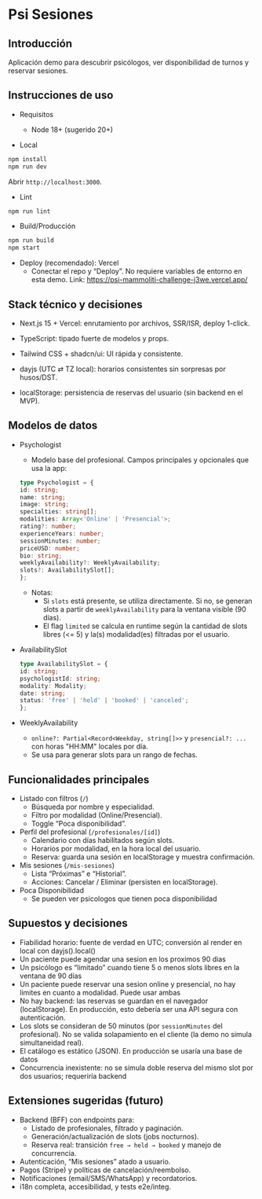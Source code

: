 # Psi Sesiones

## Introducción

Aplicación demo para descubrir psicólogos, ver disponibilidad de turnos y reservar sesiones.

## Instrucciones de uso

- Requisitos

  - Node 18+ (sugerido 20+)

- Local

```bash
npm install
npm run dev
```

Abrir `http://localhost:3000`.

- Lint

```bash
npm run lint
```

- Build/Producción

```bash
npm run build
npm start
```

- Deploy (recomendado): Vercel
  - Conectar el repo y “Deploy”. No requiere variables de entorno en esta demo. Link: https://psi-mammoliti-challenge-j3we.vercel.app/

## Stack técnico y decisiones

- Next.js 15 + Vercel: enrutamiento por archivos, SSR/ISR, deploy 1-click.

- TypeScript: tipado fuerte de modelos y props.

- Tailwind CSS + shadcn/ui: UI rápida y consistente.

- dayjs (UTC ⇄ TZ local): horarios consistentes sin sorpresas por husos/DST.

- localStorage: persistencia de reservas del usuario (sin backend en el MVP).

## Modelos de datos

- Psychologist

  - Modelo base del profesional. Campos principales y opcionales que usa la app:

  ```ts
  type Psychologist = {
  id: string;
  name: string;
  image: string;
  specialties: string[];
  modalities: Array<'Online' | 'Presencial'>;
  rating?: number;
  experienceYears: number;
  sessionMinutes: number;
  priceUSD: number;
  bio: string;
  weeklyAvailability?: WeeklyAvailability;
  slots?: AvailabilitySlot[];
  };
  ```

  - Notas:
    - Si `slots` está presente, se utiliza directamente. Si no, se generan slots a partir de `weeklyAvailability` para la ventana visible (90 días).
    - El flag `limited` se calcula en runtime según la cantidad de slots libres (<= 5) y la(s) modalidad(es) filtradas por el usuario.

- AvailabilitySlot

  ```ts
  type AvailabilitySlot = {
  id: string;
  psychologistId: string;
  modality: Modality;
  date: string;
  status: 'free' | 'held' | 'booked' | 'canceled';
  };
  ```

- WeeklyAvailability
  - `online?: Partial<Record<Weekday, string[]>>` y `presencial?: ...` con horas "HH:MM" locales por día.
  - Se usa para generar slots para un rango de fechas.

## Funcionalidades principales

- Listado con filtros (`/`)
  - Búsqueda por nombre y especialidad.
  - Filtro por modalidad (Online/Presencial).
  - Toggle “Poca disponibilidad”.
- Perfil del profesional (`/profesionales/[id]`)
  - Calendario con días habilitados según slots.
  - Horarios por modalidad, en la hora local del usuario.
  - Reserva: guarda una sesión en localStorage y muestra confirmación.
- Mis sesiones (`/mis-sesiones`)
  - Lista “Próximas” e “Historial”.
  - Acciones: Cancelar / Eliminar (persisten en localStorage).
- Poca Disponibilidad
  - Se pueden ver psicologos que tienen poca disponibilidad

## Supuestos y decisiones

- Fiabilidad horario: fuente de verdad en UTC; conversión al render en local con dayjs().local()
- Un paciente puede agendar una sesion en los proximos 90 dias
- Un psicólogo es “limitado” cuando tiene 5 o menos slots libres en la ventana de 90 días
- Un paciente puede reservar una sesion online y presencial, no hay limites en cuanto a modalidad. Puede usar ambas
- No hay backend: las reservas se guardan en el navegador (localStorage). En producción, esto debería ser una API segura con autenticación.
- Los slots se consideran de 50 minutos (por `sessionMinutes` del profesional). No se valida solapamiento en el cliente (la demo no simula simultaneidad real).
- El catálogo es estático (JSON). En producción se usaría una base de datos
- Concurrencia inexistente: no se simula doble reserva del mismo slot por dos usuarios; requeriría backend

## Extensiones sugeridas (futuro)

- Backend (BFF) con endpoints para:
  - Listado de profesionales, filtrado y paginación.
  - Generación/actualización de slots (jobs nocturnos).
  - Reserva real: transición `free → held → booked` y manejo de concurrencia.
- Autenticación, “Mis sesiones” atado a usuario.
- Pagos (Stripe) y políticas de cancelación/reembolso.
- Notificaciones (email/SMS/WhatsApp) y recordatorios.
- i18n completa, accesibilidad, y tests e2e/integ.
